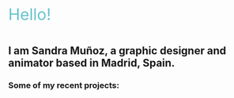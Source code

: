 <p style="font-size: 32px; padding-bottom: 2%; color: rgb(104, 195, 206);"> Hello!<p>
<h2>I am Sandra Muñoz, a graphic designer and animator based in Madrid, Spain.</h2>

<h3 style="margin-top= 4%;" > Some of my recent projects: </h3>
